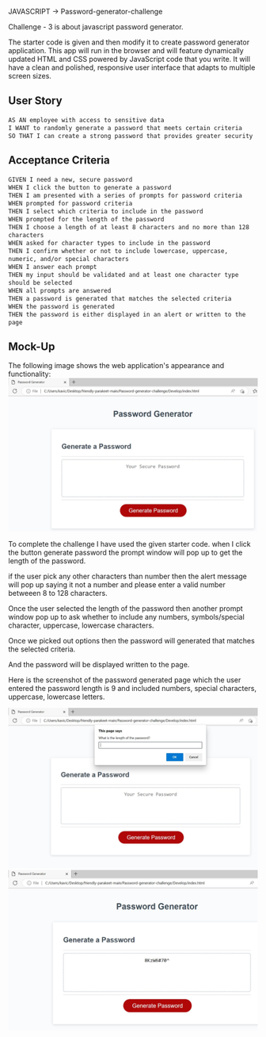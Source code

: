 JAVASCRIPT -> Password-generator-challenge

Challenge - 3 is about javascript password generator. 

The starter code is given and then modify it to create password generator application. This app will run in the browser and will feature dynamically updated HTML and CSS powered by JavaScript code that you write. It will have a clean and polished, responsive user interface that adapts to multiple screen sizes.

## User Story

```
AS AN employee with access to sensitive data
I WANT to randomly generate a password that meets certain criteria
SO THAT I can create a strong password that provides greater security
```

## Acceptance Criteria

```
GIVEN I need a new, secure password
WHEN I click the button to generate a password
THEN I am presented with a series of prompts for password criteria
WHEN prompted for password criteria
THEN I select which criteria to include in the password
WHEN prompted for the length of the password
THEN I choose a length of at least 8 characters and no more than 128 characters
WHEN asked for character types to include in the password
THEN I confirm whether or not to include lowercase, uppercase, numeric, and/or special characters
WHEN I answer each prompt
THEN my input should be validated and at least one character type should be selected
WHEN all prompts are answered
THEN a password is generated that matches the selected criteria
WHEN the password is generated
THEN the password is either displayed in an alert or written to the page
```

## Mock-Up

The following image shows the web application's appearance and functionality:
![Screenshot](./Page-3.JPG)

To complete the challenge I have used the given starter code. when I click the button generate password the prompt window will pop up to get the length of the password. 


if the user pick any other characters than number then the alert message will pop up saying it not a number and please enter a valid number betweeen 8 to 128 characters. 

Once the user selected the length of the password then another prompt window pop up to ask whether to include any numbers, symbols/special character, uppercase, lowercase characters. 

Once we picked out options then the password will generated that matches the selected criteria. 

And the password will be displayed written to the page. 

Here is the screenshot of the password generated page which the user entered the password length is 9 and included numbers, special characters, uppercase, lowercase letters. 

![Screenshot](./Page-1.JPG)
![Screenshot](./Page-2.JPG)

